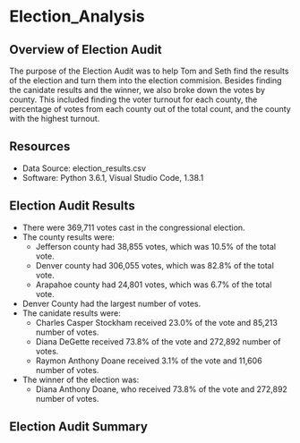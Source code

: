 # Election_Analysis

## Overview of Election Audit
The purpose of the Election Audit was to help Tom and Seth find the results of the election and turn them into the election commision.  Besides finding the canidate results and the winner, we also broke down the votes by county.  This included finding the voter turnout for each county, the percentage of votes from each county out of the total count, and the county with the highest turnout.  

## Resources
- Data Source: election_results.csv
- Software: Python 3.6.1, Visual Studio Code, 1.38.1

## Election Audit Results
- There were 369,711 votes cast in the congressional election.
- The county results were:
    - Jefferson county had 38,855 votes, which was 10.5% of the total vote.
    - Denver county had 306,055 votes, which was 82.8% of the total vote.
    - Arapahoe county had 24,801 votes, which was 6.7% of the total vote.
- Denver County had the largest number of votes.
-  The canidate results were:
    - Charles Casper Stockham received 23.0% of the vote and 85,213 number of votes.
    - Diana DeGette received 73.8% of the vote and 272,892 number of votes.
    - Raymon Anthony Doane received 3.1% of the vote and 11,606 number of votes.
-  The winner of the election was:
    -  Diana Anthony Doane, who received 73.8% of the vote and 272,892 number of votes.
    
## Election Audit Summary 

    

